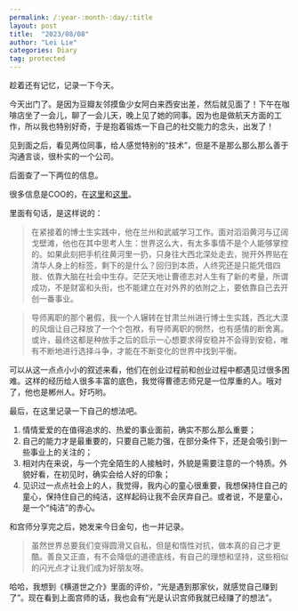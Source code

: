 ```yaml
---
permalink: /:year-:month-:day/:title
layout: post
title:  "2023/08/08"
author: "Lei Lie"
categories: Diary
tag: protected
---
```


趁着还有记忆，记录一下今天。

今天出门了。是因为豆瓣友邻摸鱼少女阿白来西安出差，然后就见面了！下午在咖啡店坐了一会儿，聊了一会儿天，晚上见了她的同事。因为也是做航天方面的工作，所以我也特别好奇，于是抱着锻炼一下自己的社交能力的念头，出发了！

见到面之后，看见两位同事，给人感觉特别的“技术”，但是不是那么那么那么善于沟通言谈，很朴实的一个公司。

后面查了一下两位的信息。

很多信息是COO的，在[这里](https://mp.weixin.qq.com/s?__biz=MzA3MDI0NTczNA==&mid=2649312670&idx=1&sn=6d66c848a346f54f084323c4ba4d582b&chksm=87222197b055a8819c24e57afa8f0eb28c1663a74016849e93a162e4eab16b71b80274d1e22e&scene=27)和[这里](https://m.fx361.com/news/2020/0619/6786384.html)。

里面有句话，是这样说的：

> 在紧接着的博士生实践中，他在兰州和武威学习工作。面对滔滔黄河与辽阔戈壁滩，他也在其中思考人生：世界这么大，有太多事情不是个人能够掌控的。如果此刻把手机往黄河里一扔，只身往大西北深处走去，抛开外界贴在清华人身上的标签，剩下的是什么？回归到本质，人终究还是只能凭借四肢、依靠大脑在社会中生存。茫茫天地让曹德志对人生有了新的考量，所谓成功，不是财富和头衔，也不能建立在对外界的依附之上，要依靠自己去开创一番事业。

> 导师离职的那个暑假，我一个人辗转在甘肃兰州进行博士生实践，西北大漠的风烟让自己释放了一个个包袱，有导师离职的惘然，也有感情的断舍离。或许，最终这都是种放手之后的启示一心想要求得安稳并不会得到安稳，唯有不断地进行选择斗争，才能在不断变化的世界中找到平衡。

可以从这一点点小小的叙述来看，他们在创业过程前和创业过程中都遇见过很多困难。这样的经历给人很多丰富的底色，我觉得曹德志师兄是一位厚重的人。哦对了，他也是郴州人。好巧哟。

最后，在这里记录一下自己的想法吧。

1. 情情爱爱的在值得追求的、热爱的事业面前，确实不那么那么重要；
2. 自己的能力才是最重要的，只要自己能力强，在部分条件下，还是会吸引到一些事业上的关注的；
3. 相对内在来说，与一个完全陌生的人接触时，外貌是需要注意的一个特质。外貌好看，在初见时，确实会给人好的印象；
4. 见识过一点点社会上的人，我觉得，我内心的童心很重要，我想保持住自己的童心，保持住自己的纯洁，这样起码让我不会厌弃自己。或者说，不是童心，是一个“纯洁”的赤心。

和宫师分享完之后，她发来今日金句，也一并记录。

> 虽然世界总要我们变得圆滑又自私，但是和惰性对抗，做本真的自己才更酷。善良又正直，有不会降低的道德底线，有自己的理想和坚持，这些相似的闪光点才让我们成为好朋友呀。

哈哈，我想到《横道世之介》里面的评价，“光是遇到那家伙，就感觉自己赚到了”。现在看到上面宫师的话，我也会有“光是认识宫师我就已经赚了的想法”。
